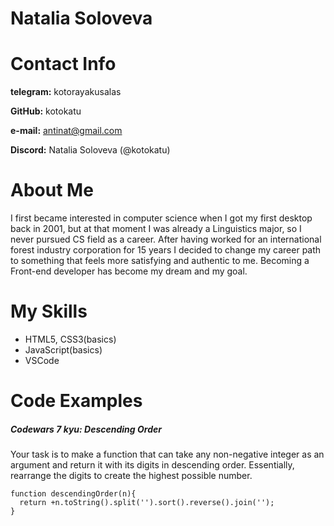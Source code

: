 # Natalia Soloveva

# Contact Info

**telegram:** kotorayakusalas

**GitHub:** kotokatu

**e-mail:** antinat@gmail.com

**Discord:** Natalia Soloveva (@kotokatu)

# About Me

I first became interested in computer science when I got my first desktop back in 2001, but at that moment I was already a Linguistics major, so I never pursued CS field as a career. After having worked for an international forest industry corporation for 15 years I decided to change my career path to something that feels more satisfying and authentic to me. Becoming a Front-end developer has become my dream and my goal.

# My Skills

* HTML5, CSS3(basics)
* JavaScript(basics)
* VSCode

# Code Examples

##### Codewars 7 kyu: Descending Order
Your task is to make a function that can take any non-negative integer as an argument and return it with its digits in descending order. Essentially, rearrange the digits to create the highest possible number.
````
function descendingOrder(n){
  return +n.toString().split('').sort().reverse().join('');
}
````